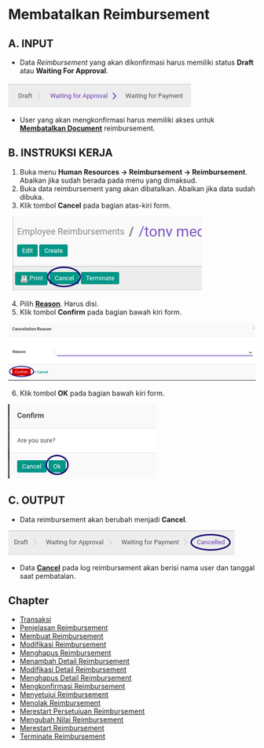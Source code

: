 # Membatalkan Reimbursement

## A. INPUT

* Data *Reimbursement* yang akan dikonfirmasi harus memiliki status **Draft** atau **Waiting For Approval**.

![](../../img/reimbursement/status-waiting-for-approval.png)

* User yang akan mengkonfirmasi harus memiliki akses untuk **[Membatalkan Document](./penjelasan.md#field-can-cancel)** reimbursement.

## B. INSTRUKSI KERJA

1. Buka menu **Human Resources -> Reimbursement -> Reimbursement**. Abaikan jika sudah berada pada menu yang dimaksud.
2. Buka data reimbursement yang akan dibatalkan. Abaikan jika data sudah dibuka.
3. Klik tombol **Cancel** pada bagian atas-kiri form.

![](../../img/reimbursement/tombol-cancel.png)

4. Pilih **[Reason](./penjelasan.md#field-cancel-reason)**. Harus disi.
5. Klik tombol **Confirm** pada bagian bawah kiri form.

![](../../img/reimbursement/tombol-cancel-confirm.png)

6. Klik tombol **OK** pada bagian bawah kiri form.

![](../../img/reimbursement/tombol-cancel-confirm-ok.png)

## C. OUTPUT

* Data reimbursement akan berubah menjadi **Cancel**.

![](../../img/reimbursement/status-cancel.png)

* Data **[Cancel](./penjelasan.md#field-log-cancel)** pada log reimbursement akan berisi nama user dan tanggal saat pembatalan.

## Chapter
- [Transaksi](../../transaksi.md)
- [Penjelasan Reimbursement](./penjelasan.md)
- [Membuat Reimbursement](./membuat.md)
- [Modifikasi Reimbursement](./modifikasi.md)
- [Menghapus Reimbursement](./menghapus.md)
- [Menambah Detail Reimbursement](./membuat-detail.md)
- [Modifikasi Detail Reimbursement](./modifikasi-detail.md)
- [Menghapus Detail Reimbursement](./menghapus-detail.md)
- [Mengkonfirmasi Reimbursement](./mengkonfirmasi.md)
- [Menyetujui Reimbursement](./menyetujui.md)
- [Menolak Reimbursement](./menolak.md)
- [Merestart Persetujuan Reimbursement](./merestart-persetujuan.md)
- [Mengubah Nilai Reimbursement](./mengubah-nilai-reimbursement.md)
- [Merestart Reimbursement](./merestart.md)
- [Terminate Reimbursement](./terminate.md)
